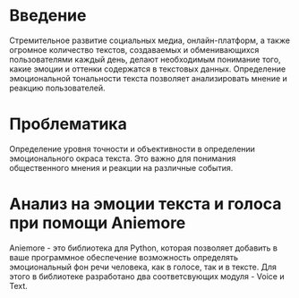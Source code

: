 # Введение
Cтремительное развитие социальных медиа, онлайн-платформ, а также огромное количество текстов, создаваемых и обменивающихся пользователями каждый день, делают необходимым понимание того, какие эмоции и оттенки содержатся в текстовых данных. Определение эмоциональной тональности текста позволяет анализировать мнение и реакцию пользователей.
# Проблематика
Определение уровня точности и объективности в определении эмоционального окраса текста. Это важно для понимания общественного мнения и реакции на различные события.

# Анализ на эмоции текста и голоса при помощи Aniemore
Aniemore - это библиотека для Python, которая позволяет добавить в ваше программное обеспечение возможность определять эмоциональный фон речи человека, как в голосе, так и в тексте. Для этого в библиотеке разработано два соответсвующих модуля - Voice и Text.

